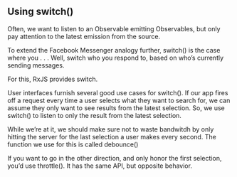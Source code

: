 ## Using switch()
Often, we want to listen to an Observable emitting Observables, but only pay attention to the latest emission from the source.

To extend the Facebook Messenger analogy further, switch() is the case where you . . . Well, switch who you respond to, based on who’s currently sending messages.

For this, RxJS provides switch.

User interfaces furnish several good use cases for switch(). If our app fires off a request every time a user selects what they want to search for, we can assume they only want to see results from the latest selection. So, we use switch() to listen to only the result from the latest selection.

While we’re at it, we should make sure not to waste bandwitdh by only hitting the server for the last selection a user makes every second. The function we use for this is called debounce()

If you want to go in the other direction, and only honor the first selection, you’d use throttle(). It has the same API, but opposite behavior.

